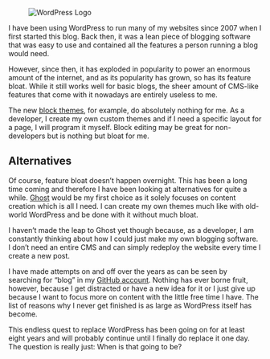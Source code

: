 <figure><img loading="lazy" decoding="async" src="WordPress-Logo.png" alt="WordPress Logo"></figure>

I have been using WordPress to run many of my websites since 2007 when I first started this blog. Back then, it was a lean piece of blogging software that was easy to use and contained all the features a person running a blog would need.

However, since then, it has exploded in popularity to power an enormous amount of the internet, and as its popularity has grown, so has its feature bloat. While it still works well for basic blogs, the sheer amount of CMS-like features that come with it nowadays are entirely useless to me.

The new [block themes](https://wordpress.org/documentation/article/block-themes/), for example, do absolutely nothing for me. As a developer, I create my own custom themes and if I need a specific layout for a page, I will program it myself. Block editing may be great for non-developers but is nothing but bloat for me.

Alternatives
------------

Of course, feature bloat doesn’t happen overnight. This has been a long time coming and therefore I have been looking at alternatives for quite a while. [Ghost](https://ghost.org/) would be my first choice as it solely focuses on content creation which is all I need. I can create my own themes much like with old-world WordPress and be done with it without much bloat.

I haven’t made the leap to Ghost yet though because, as a developer, I am constantly thinking about how I could just make my own blogging software. I don’t need an entire CMS and can simply redeploy the website every time I create a new post.

I have made attempts on and off over the years as can be seen by searching for “blog” in my [GitHub account](https://github.com/eiskalteschatten?tab=repositories&q=blog&type=&language=&sort=). Nothing has ever borne fruit, however, because I get distracted or have a new idea for it or I just give up because I want to focus more on content with the little free time I have. The list of reasons why I never get finished is as large as WordPress itself has become.

This endless quest to replace WordPress has been going on for at least eight years and will probably continue until I finally do replace it one day. The question is really just: When is that going to be?